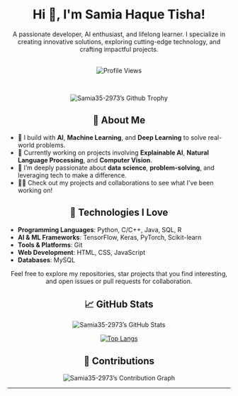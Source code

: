 # <div align="center">Hi 👋, I'm Samia Haque Tisha!</div>

<div align="center">
    A passionate developer, AI enthusiast, and lifelong learner. I specialize in creating innovative solutions, exploring cutting-edge technology, and crafting impactful projects.
</div>
<br/>

<p align="center">
    <img src="https://komarev.com/ghpvc/?username=Samia35-2973&style=flat-square&color=blue" alt="Profile Views">
</p>

<br/>

<p align="center">
    <img src="https://github-profile-trophy.vercel.app/?username=Samia35-2973&theme=algolia" alt="Samia35-2973’s Github Trophy">
</p>

<h2 align="center">🚀 About Me</h2>

- 🔧 I build with **AI**, **Machine Learning**, and **Deep Learning** to solve real-world problems.
- 🌱 Currently working on projects involving **Explainable AI**, **Natural Language Processing**, and **Computer Vision**.
- 🧠 I’m deeply passionate about **data science**, **problem-solving**, and leveraging tech to make a difference.
- 👩‍💻 Check out my projects and collaborations to see what I’ve been working on!

<h2 align="center">🔧 Technologies I Love</h2>

- **Programming Languages**: Python, C/C++, Java, SQL, R
- **AI & ML Frameworks**: TensorFlow, Keras, PyTorch, Scikit-learn
- **Tools & Platforms**: Git
- **Web Development**: HTML, CSS, JavaScript
- **Databases**: MySQL

<p align="center">Feel free to explore my repositories, star projects that you find interesting, and open issues or pull requests for collaboration. </p>

<h2 align="center">📈 GitHub Stats</h2>

<p align="center">
    <img src="https://github-readme-stats.vercel.app/api?username=Samia35-2973&show_icons=true&theme=algolia" alt="Samia35-2973’s GitHub Stats">
</p>

<p align="center">
    <a href="https://github.com/anuraghazra/github-readme-stats">
        <img src="https://github-readme-stats.vercel.app/api/top-langs/?username=Samia35-2973&layout=donut-vertical&theme=algolia" alt="Top Langs">
    </a>
</p>

<h2 align="center">📅 Contributions</h2>

<p align="center">
    <img src="https://github-readme-streak-stats.herokuapp.com/?user=Samia35-2973&theme=algolia" alt="Samia35-2973’s Contribution Graph">
</p>

---
